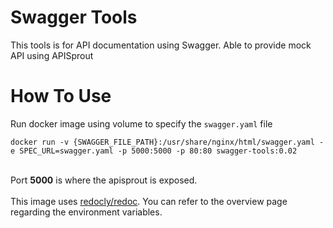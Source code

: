 # Swagger Tools
This tools is for API documentation using Swagger.
Able to provide mock API using APISprout

# How To Use
Run docker image using volume to specify the `swagger.yaml` file 
<pre><code>docker run -v {SWAGGER_FILE_PATH}:/usr/share/nginx/html/swagger.yaml -e SPEC_URL=swagger.yaml -p 5000:5000 -p 80:80 swagger-tools:0.02</code></pre>
<br> Port <b>5000</b> is where the apisprout is exposed. </br>
<br> This image uses <a href=https://hub.docker.com/r/redocly/redoc>redocly/redoc</a>. You can refer to the overview page regarding the environment variables. </br>
